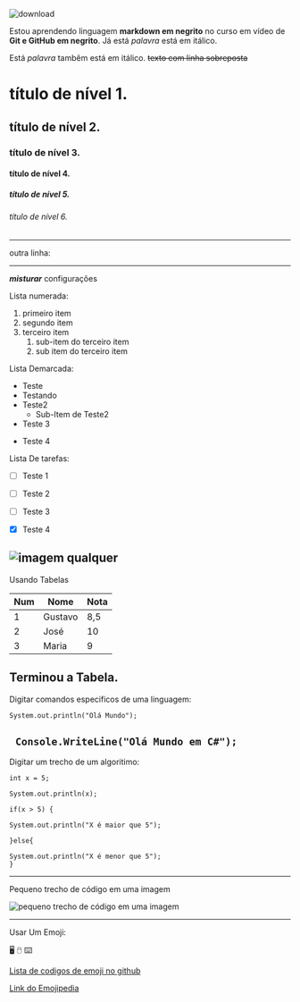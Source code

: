 ![download](https://user-images.githubusercontent.com/50236148/143042820-4207207e-e851-4324-8523-41785ac6a1f8.png)


Estou aprendendo linguagem **markdown em negrito** no curso em vídeo de __Git e GitHub em negrito__.  Já está *palavra* está em itálico.

Está _palavra_ tambêm está em itálico. ~~texto com linha sobreposta~~ 

# título de nível 1.

## título de nível 2.

### título de nível 3.

#### título de nível 4.

##### título de nível 5.

###### título de nível 6.

---

outra linha:

***


__*misturar*__ configurações


Lista numerada:

1. primeiro item
1. segundo item
1. terceiro item
   1. sub-item do terceiro item
   2. sub item do terceiro item
   



Lista Demarcada:

* Teste
* Testando
* Teste2
   * Sub-Item de Teste2
* Teste 3
- Teste 4


Lista De tarefas:

- [ ] Teste 1
- [ ] Teste 2
- [ ] Teste 3
- [x] Teste 4


![imagem qualquer](http://cdn.shopify.com/s/files/1/2425/3665/products/102-022_1200x1200.jpg?v=1574792050)
---


Usando Tabelas

Num|Nome|Nota
---|---|---
1 | Gustavo | 8,5
2 | José | 10
3 | Maria | 9

Terminou a Tabela.
---


Digitar comandos especificos de uma linguagem:

`System.out.println("Olá Mundo");`

` Console.WriteLine("Olá Mundo em C#");`
---

Digitar um trecho de um algoritimo:

```
int x = 5;

System.out.println(x);

if(x > 5) {

System.out.println("X é maior que 5");

}else{

System.out.println("X é menor que 5");
}

```
---

Pequeno trecho de código em uma imagem


![pequeno trecho de código em uma imagem](https://user-images.githubusercontent.com/50236148/143047258-dc0005f2-b0f2-42ed-91a7-dfe56a9a7363.jpg)

---


Usar Um Emoji:

🖥️ 🖱️ ⌨️


[Lista de codigos de emoji no github](https://github.com/ikatyang/emoji-cheat-sheet)




[Link do Emojipedia](https://emojipedia.org/)

